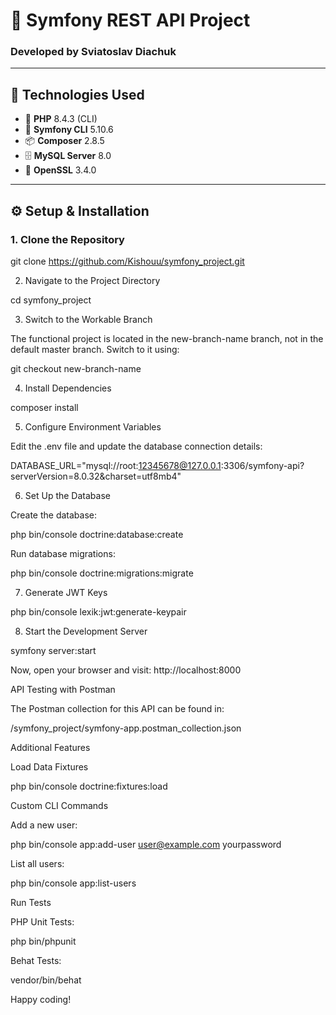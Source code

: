 # 🚀 Symfony REST API Project

### Developed by **Sviatoslav Diachuk**

---

## 📌 Technologies Used

- 🐘 **PHP** 8.4.3 (CLI)  
- 🎵 **Symfony CLI** 5.10.6  
- 📦 **Composer** 2.8.5  
- 🗄 **MySQL Server** 8.0  
- 🔐 **OpenSSL** 3.4.0  

---

## ⚙️ Setup & Installation

### 1. Clone the Repository

git clone https://github.com/Kishouu/symfony_project.git

2. Navigate to the Project Directory

cd symfony_project

3. Switch to the Workable Branch

The functional project is located in the new-branch-name branch, not in the default master branch. Switch to it using:

git checkout new-branch-name

4. Install Dependencies

composer install

5. Configure Environment Variables

Edit the .env file and update the database connection details:

DATABASE_URL="mysql://root:12345678@127.0.0.1:3306/symfony-api?serverVersion=8.0.32&charset=utf8mb4"

6. Set Up the Database

Create the database:

php bin/console doctrine:database:create

Run database migrations:

php bin/console doctrine:migrations:migrate

7. Generate JWT Keys

php bin/console lexik:jwt:generate-keypair

8. Start the Development Server

symfony server:start

Now, open your browser and visit: http://localhost:8000

API Testing with Postman

The Postman collection for this API can be found in:

/symfony_project/symfony-app.postman_collection.json

Additional Features

Load Data Fixtures

php bin/console doctrine:fixtures:load

Custom CLI Commands

Add a new user:

php bin/console app:add-user user@example.com yourpassword

List all users:

php bin/console app:list-users

Run Tests

PHP Unit Tests:

php bin/phpunit

Behat Tests:

vendor/bin/behat

Happy coding!
